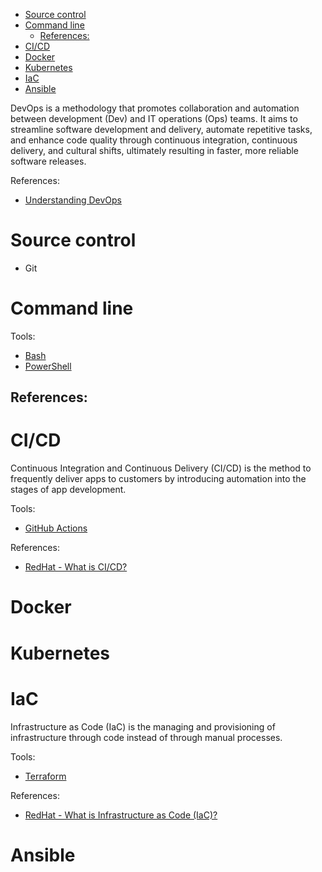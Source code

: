 - [Source control](#source-control)
- [Command line](#command-line)
  - [References:](#references)
- [CI/CD](#cicd)
- [Docker](#docker)
- [Kubernetes](#kubernetes)
- [IaC](#iac)
- [Ansible](#ansible)



DevOps is a methodology that promotes collaboration and automation between development (Dev) and IT operations (Ops) teams. It aims to streamline software development and delivery, automate repetitive tasks, and enhance code quality through continuous integration, continuous delivery, and cultural shifts, ultimately resulting in faster, more reliable software releases.

References:
- [Understanding DevOps](https://www.redhat.com/en/topics/devops)

# Source control

- Git

# Command line

Tools:
- [Bash](./bash/README.md)
- [PowerShell](./powershell/READ)

References:
- 

# CI/CD
Continuous Integration and Continuous Delivery (CI/CD) is the method to frequently deliver apps to customers by introducing automation into the stages of app development.

Tools:
- [GitHub Actions](./github-actions/README.md)

References:
- [RedHat - What is CI/CD?](https://www.redhat.com/en/topics/devops/what-is-ci-cd)

# Docker

# Kubernetes

# IaC
Infrastructure as Code (IaC) is the managing and provisioning of infrastructure through code instead of through manual processes.

Tools:
- [Terraform](./terraform/README.md)

References:
- [RedHat - What is Infrastructure as Code (IaC)?](https://www.redhat.com/en/topics/automation/what-is-infrastructure-as-code-iac)

# Ansible
